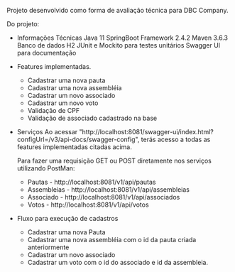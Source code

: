 Projeto desenvolvido como forma de avaliação técnica para DBC Company.


Do projeto:

- Informações Técnicas
  Java 11
  SpringBoot Framework 2.4.2
  Maven 3.6.3
  Banco de dados H2
  JUnit e Mockito para testes unitários
  Swagger UI para documentação

- Features implementadas.
  - Cadastrar uma nova pauta
  - Cadastrar uma nova assembléia
  - Cadastrar um novo associado
  - Cadastrar um novo voto
  - Validação de CPF
  - Validação de associado cadastrado na base
  
- Serviços
  Ao acessar "http://localhost:8081/swagger-ui/index.html?configUrl=/v3/api-docs/swagger-config", terás acesso a todas as features implementadas citadas acima.
  
  Para fazer uma requisição GET ou POST diretamente nos serviços utilizando PostMan:
  - Pautas - http://localhost:8081/v1/api/pautas
  - Assembleias - http://localhost:8081/v1/api/assembleias
  - Associado - http://localhost:8081/v1/api/associados
  - Votos - http://localhost:8081/v1/api/votos
  
  
  
- Fluxo para execução de cadastros
  - Cadastrar uma nova Pauta
  - Cadastrar uma nova assembléia com o id da pauta criada anteriormente
  - Cadastrar um novo associado 
  - Cadastrar um voto com o id do associado e id da assembleia.

  
  
  
  
  
  
  
  
  
  
  
  
  
  
  
  
  
  
  
  
  
  
  
  
